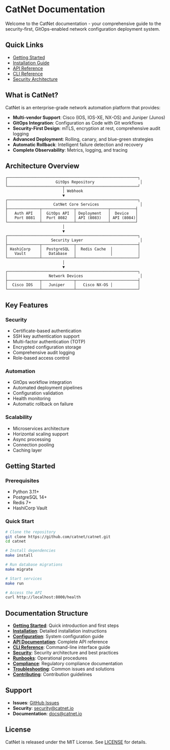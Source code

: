 # CatNet Documentation

Welcome to the CatNet documentation - your comprehensive guide to the security-first, GitOps-enabled network configuration deployment system.

## Quick Links

- [Getting Started](getting-started.md)
- [Installation Guide](installation.md)
- [API Reference](API_DOCUMENTATION.md)
- [CLI Reference](cli-reference.md)
- [Security Architecture](SECURITY_ARCHITECTURE.md)

## What is CatNet?

CatNet is an enterprise-grade network automation platform that provides:

- **Multi-vendor Support**: Cisco (IOS, IOS-XE, NX-OS) and Juniper (Junos)
- **GitOps Integration**: Configuration as Code with Git workflows
- **Security-First Design**: mTLS, encryption at rest, comprehensive audit logging
- **Advanced Deployment**: Rolling, canary, and blue-green strategies
- **Automatic Rollback**: Intelligent failure detection and recovery
- **Complete Observability**: Metrics, logging, and tracing

## Architecture Overview

```
┌─────────────────────────────────────────────────────────┐
│                     GitOps Repository                    │
└────────────────────────┬────────────────────────────────┘
                         │ Webhook
                         ▼
┌─────────────────────────────────────────────────────────┐
│                    CatNet Core Services                  │
├──────────────┬──────────────┬──────────────┬───────────┤
│   Auth API   │  GitOps API  │ Deployment   │  Device   │
│   Port 8081  │  Port 8082   │ API (8083)   │ API (8084)│
└──────────────┴──────────────┴──────────────┴───────────┘
                         │
                         ▼
┌─────────────────────────────────────────────────────────┐
│                   Security Layer                         │
├──────────────┬──────────────┬───────────────────────────┤
│ HashiCorp    │  PostgreSQL  │  Redis Cache  │           │
│   Vault      │   Database   │               │           │
└──────────────┴──────────────┴───────────────────────────┘
                         │
                         ▼
┌─────────────────────────────────────────────────────────┐
│                  Network Devices                         │
├──────────────┬──────────────┬───────────────────────────┤
│  Cisco IOS   │   Juniper    │   Cisco NX-OS │           │
└──────────────┴──────────────┴───────────────────────────┘
```

## Key Features

### Security
- Certificate-based authentication
- SSH key authentication support
- Multi-factor authentication (TOTP)
- Encrypted configuration storage
- Comprehensive audit logging
- Role-based access control

### Automation
- GitOps workflow integration
- Automated deployment pipelines
- Configuration validation
- Health monitoring
- Automatic rollback on failure

### Scalability
- Microservices architecture
- Horizontal scaling support
- Async processing
- Connection pooling
- Caching layer

## Getting Started

### Prerequisites
- Python 3.11+
- PostgreSQL 14+
- Redis 7+
- HashiCorp Vault

### Quick Start

```bash
# Clone the repository
git clone https://github.com/catnet/catnet.git
cd catnet

# Install dependencies
make install

# Run database migrations
make migrate

# Start services
make run

# Access the API
curl http://localhost:8000/health
```

## Documentation Structure

- **[Getting Started](getting-started.md)**: Quick introduction and first steps
- **[Installation](installation.md)**: Detailed installation instructions
- **[Configuration](configuration.md)**: System configuration guide
- **[API Documentation](API_DOCUMENTATION.md)**: Complete API reference
- **[CLI Reference](cli-reference.md)**: Command-line interface guide
- **[Security](SECURITY_ARCHITECTURE.md)**: Security architecture and best practices
- **[Runbooks](RUNBOOKS.md)**: Operational procedures
- **[Compliance](COMPLIANCE.md)**: Regulatory compliance documentation
- **[Troubleshooting](troubleshooting.md)**: Common issues and solutions
- **[Contributing](../CONTRIBUTING.md)**: Contribution guidelines

## Support

- **Issues**: [GitHub Issues](https://github.com/catnet/catnet/issues)
- **Security**: security@catnet.io
- **Documentation**: docs@catnet.io

## License

CatNet is released under the MIT License. See [LICENSE](../LICENSE) for details.
